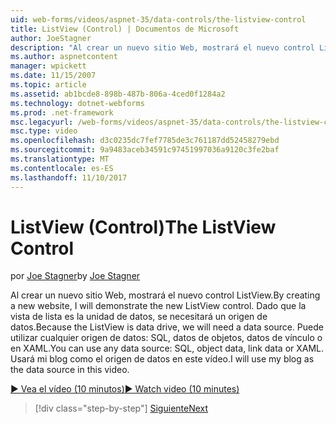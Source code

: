 ```yaml
---
uid: web-forms/videos/aspnet-35/data-controls/the-listview-control
title: ListView (Control) | Documentos de Microsoft
author: JoeStagner
description: "Al crear un nuevo sitio Web, mostrará el nuevo control ListView. Dado que la vista de lista es la unidad de datos, se necesitará un origen de datos. Puede utilizar los datos..."
ms.author: aspnetcontent
manager: wpickett
ms.date: 11/15/2007
ms.topic: article
ms.assetid: ab1bcde8-898b-487b-806a-4ced0f1284a2
ms.technology: dotnet-webforms
ms.prod: .net-framework
msc.legacyurl: /web-forms/videos/aspnet-35/data-controls/the-listview-control
msc.type: video
ms.openlocfilehash: d3c0235dc7fef7785de3c761187dd52458279ebd
ms.sourcegitcommit: 9a9483aceb34591c97451997036a9120c3fe2baf
ms.translationtype: MT
ms.contentlocale: es-ES
ms.lasthandoff: 11/10/2017
---
```

<a name="the-listview-control"></a><span data-ttu-id="eb383-105">ListView (Control)</span><span class="sxs-lookup"><span data-stu-id="eb383-105">The ListView Control</span></span>
====================
<span data-ttu-id="eb383-106">por [Joe Stagner](https://github.com/JoeStagner)</span><span class="sxs-lookup"><span data-stu-id="eb383-106">by [Joe Stagner](https://github.com/JoeStagner)</span></span>

<span data-ttu-id="eb383-107">Al crear un nuevo sitio Web, mostrará el nuevo control ListView.</span><span class="sxs-lookup"><span data-stu-id="eb383-107">By creating a new website, I will demonstrate the new ListView control.</span></span> <span data-ttu-id="eb383-108">Dado que la vista de lista es la unidad de datos, se necesitará un origen de datos.</span><span class="sxs-lookup"><span data-stu-id="eb383-108">Because the ListView is data drive, we will need a data source.</span></span> <span data-ttu-id="eb383-109">Puede utilizar cualquier origen de datos: SQL, datos de objetos, datos de vínculo o en XAML.</span><span class="sxs-lookup"><span data-stu-id="eb383-109">You can use any data source: SQL, object data, link data or XAML.</span></span> <span data-ttu-id="eb383-110">Usará mi blog como el origen de datos en este vídeo.</span><span class="sxs-lookup"><span data-stu-id="eb383-110">I will use my blog as the data source in this video.</span></span>

[<span data-ttu-id="eb383-111">&#9654; Vea el vídeo (10 minutos)</span><span class="sxs-lookup"><span data-stu-id="eb383-111">&#9654; Watch video (10 minutes)</span></span>](https://channel9.msdn.com/Blogs/ASP-NET-Site-Videos/the-listview-control)

>[!div class="step-by-step"]
[<span data-ttu-id="eb383-112">Siguiente</span><span class="sxs-lookup"><span data-stu-id="eb383-112">Next</span></span>](the-datapager-control.md)
